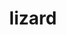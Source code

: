 ---
title: "lizard"
layout: cache
categories: [package, develop-2025-03-30]
meta: {"compilers": ["cce@18.0.0", "gcc@11.1.0", "gcc@11.4.0", "gcc@12.4.0"], "num_specs": 5, "num_specs_by_stack": {"aws-pcluster-neoverse_v1": 1, "data-vis-sdk": 1, "e4s": 1, "e4s-cray-rhel": 1, "e4s-neoverse-v2": 1, "e4s-rocm-external": 1, "root": 5}, "oss": ["amzn2", "rhel8", "ubuntu20.04", "ubuntu22.04"], "platforms": ["linux"], "stacks": ["aws-pcluster-neoverse_v1", "data-vis-sdk", "e4s", "e4s-cray-rhel", "e4s-neoverse-v2", "e4s-rocm-external", "root"], "targets": ["neoverse_v1", "neoverse_v2", "x86_64_v3"], "versions": ["2.0"]}
spec_details: [{"compiler": "gcc@11.1.0", "hash": "5qfkyf7rvyitmxkwxqljwf6o6jxuvpnb", "os": "ubuntu20.04", "platform": "linux", "size": "-", "stacks": ["data-vis-sdk", "root"], "target": "x86_64_v3", "variants": ["build_system=makefile"], "versions": ["2.0"]}, {"compiler": "gcc@11.4.0", "hash": "f2ej7infxraqb2vdbddwtqdfir4rmihu", "os": "ubuntu22.04", "platform": "linux", "size": "-", "stacks": ["e4s", "e4s-rocm-external", "root"], "target": "x86_64_v3", "variants": ["build_system=makefile"], "versions": ["2.0"]}, {"compiler": "gcc@11.4.0", "hash": "kp44vezf56qhrbgemgrizfi6wygaf2mv", "os": "ubuntu22.04", "platform": "linux", "size": "-", "stacks": ["e4s-neoverse-v2", "root"], "target": "neoverse_v2", "variants": ["build_system=makefile"], "versions": ["2.0"]}, {"compiler": "gcc@12.4.0", "hash": "m23h4wesbcg3g6xabmdwiztt6bdv3dyg", "os": "amzn2", "platform": "linux", "size": "-", "stacks": ["aws-pcluster-neoverse_v1", "root"], "target": "neoverse_v1", "variants": ["build_system=makefile"], "versions": ["2.0"]}, {"compiler": "cce@18.0.0", "hash": "pvfrc2ayvztqhtthgcbu42522cwpchtc", "os": "rhel8", "platform": "linux", "size": "-", "stacks": ["e4s-cray-rhel", "root"], "target": "x86_64_v3", "variants": ["build_system=makefile"], "versions": ["2.0"]}]
---